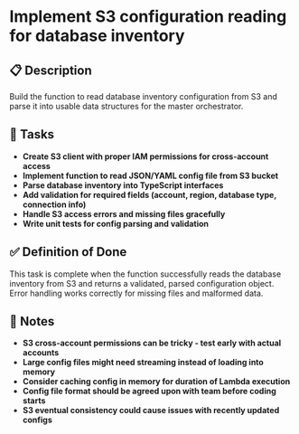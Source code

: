 # Implement S3 configuration reading for database inventory

## 📋 Description

Build the function to read database inventory configuration from S3 and parse it into usable data structures for the master orchestrator.

## 📝 Tasks

- **Create S3 client with proper IAM permissions for cross-account access**
- **Implement function to read JSON/YAML config file from S3 bucket**
- **Parse database inventory into TypeScript interfaces**
- **Add validation for required fields (account, region, database type, connection info)**
- **Handle S3 access errors and missing files gracefully**
- **Write unit tests for config parsing and validation**

## ✅ Definition of Done

This task is complete when the function successfully reads the database inventory from S3 and returns a validated, parsed configuration object. Error handling works correctly for missing files and malformed data.

## 📝 Notes

- **S3 cross-account permissions can be tricky - test early with actual accounts**
- **Large config files might need streaming instead of loading into memory**
- **Consider caching config in memory for duration of Lambda execution**
- **Config file format should be agreed upon with team before coding starts**
- **S3 eventual consistency could cause issues with recently updated configs**